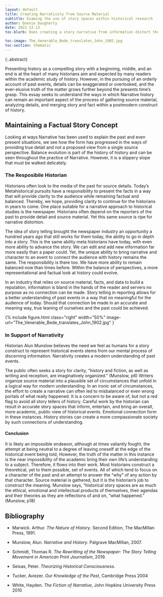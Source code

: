 ```yaml
---
layout: default
title: Creating Narrativity from Source Material
subtitle: Examing the use of story spaces within historical research
author: Donnie Daugherty
date: 2021-12-13
toc-blurb: Does creating a story narrative from information distort the true events of history, or will it bring clarity and understanding for today's audience?

toc-image: The_Venerable_Bede_translates_John_1902.jpg
toc-section: thematic
---
```



{:.abstract}

Presenting history as a compelling story with a beginning, middle, and an end is at the heart of many historians aim and expected by many readers within the academic study of history. However, in the pursuing of an orderly account of past events, details can be exaggerated or overlooked, and the ever-elusive truth of the matter grows further beyond the presents time’s grasp. 
This essay seeks to understand the ways in which Narrative history can remain an important aspect of the process of gathering source material, analyzing details, and merging story and fact within a postmodern construct of history.


## Maintaining a Factual Story Concept

Looking at ways Narrative has been used to explain the past and even present situations, we see how the form has progressed in the ways of providing true detail and not a proposed view from a single source perspective. Balance evolution is part of the history of history and can be seen throughout the practice of Narrative. However, it is a slippery slope that must be walked delicately.  

### The Resposibile Historian 

Historians often look to the media of the past for source details. Today’s Metahistorical pursuits have a responsibility to present the facts in a way that will provide clarity to the audience while remaining factual and balanced. Thereby, we hope, providing clarity to continue for the historians in years to come. One place suitable for a narrative approach to historical studies is the newspaper. Historians often depend on the reporters of the past to provide detail and source material. Yet this same source is ripe for narrative distortion.  

The idea of story telling brought the newspaper industry an opportunity a hundred years ago that still works for them today, the ability to go in depth into a story. This is the same ability meta historians have today, with even more ability to advance the story. We can edit and add new information far more easily than a paper could. Yet, the unique ability to bring narrative and character to an event to connect the audience with history remains the same. The responsibility is there too. We have more ability to remain balanced now than times before. Within the balance of perspectives, a more representational and factual look at history could evolve. 

In an industry that relies on source material, facts, and data to build a reputation, information is bland in the hands of the reader and servers no purpose as no connection can be made. Story telling in reporting allows for a better understanding of past events in a way that on meaningful for the audience of today. Should that connection be made in an accurate and meaning way, true leaning of ourselves and the past could be achieved. 


{% include figure.html
  class="right"
  width="50%"
  image-url="The_Venerable_Bede_translates_John_1902.jpg"
  }

### In Support of Narrativity 

Historian Alun Munslow believes the need we feel as humans for a story construct to represent historical events stems from our mental process of discerning information. Narrativity creates a modern understanding of past events. 

The public often seeks a story for clarity, “history and fiction, as well as writing and reception, are imaginatively organized.” (Munslow, p6) Writers organize source material into a plausible set of circumstances that unfold in a logical way for modern understanding. In an ironic set of circumstances, the effort to create a narrative can often led to misbalanced or even wrong portals of what really happened. It is a concern to be aware of, but not a red flag to avoid all story tellers of history. Careful work by the historian can result in accurate story spaces that inform, entertain, and bring an overall, more academic, public view of historical events. Emotional connection form in these instances. History stories can create a more compassionate society by such connections of understanding. 

#### Conclusion

It is likely an impossible endeavor, although at times valiantly fought, the attempt at being neutral to a degree of leaving oneself at the edge of the historical event being told, However, the truth of the matter in this instance is the near impossibility of the academic bring their own life’s understanding to a subject. Therefore, it flows into their work. Most historians construct a theoretical, yet to them possible, set of events. All of which tend to focus on a character of the past and an attempt to answer the “why” of any action by that character. Source material is gathered, but it is the historian’s job to construct the meaning. Munslow says, “historical story spaces are as much the ethical, emotional and intellectual products of themselves, their agendas and their theories as they are reflections of and on, “what happened.” (Munslow, p18) 


## Bibliography

- Marwick. Arthur. _The Nature of History_. Second Edition, The MacMillan Press, 1991.

- Munslow, Alun. _Narrative and History_. Palgrave MacMillan, 2007.

- Schmidt, Thomas R. _The Rewritting of the Newspaper: The Story Telling Movement in American Print Journalism_, 2019.

- Seixas, Peter. _Theorizing Historical Consciousness_. 

- Tucker, Aviezer. _Our Knowledge of the Past_, Cambridge Press 2004

- White, Hayden. _The Fiction of Narrative_, John Hopkins University Press 2010

